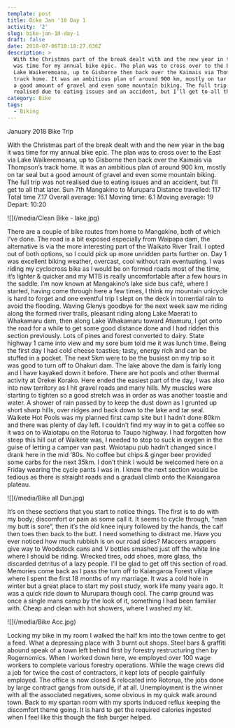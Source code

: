```yaml
---
template: post
title: Bike Jan '18 Day 1
activity: '2'
slug: bike-jan-18-day-1
draft: false
date: 2018-07-06T10:18:27.636Z
description: >
  With the Christmas part of the break dealt with and the new year in the bag it
  was time for my annual bike epic. The plan was to cross over to the East via
  Lake Waikeremoana, up to Gisborne then back over the Kaimais via Thompson’s
  track home. It was an ambitious plan of around 900 km, mostly on tar seal but
  a good amount of gravel and even some mountain biking. The full trip was not
  realised due to eating issues and an accident, but I’ll get to all that later.
category: Bike
tags:
  - Biking
---
```

January 2018 Bike Trip

With the Christmas part of the break dealt with and the new year in the bag it was time for my annual bike epic. The plan was to cross over to the East via Lake Waikeremoana, up to Gisborne then back over the Kaimais via Thompson’s track home. It was an ambitious plan of around 900 km, mostly on tar seal but a good amount of gravel and even some mountain biking. The full trip was not realised due to eating issues and an accident, but I’ll get to all that later.
Sun 7th Mangakino to Murupara
Distance travelled: 117\
Total time 7.17 Overall average: 16.1
Moving time: 6.1 Moving average: 19
Depart: 10:20

![](/media/Clean Bike - lake.jpg)

There are a couple of bike routes from home to Mangakino, both of which I’ve done. The road is a bit exposed especially from Waipapa dam, the alternative is via the more interesting part of the Waikato River Trail. I opted out of both options, so I could pick up more unridden parts further on.
Day 1 was excellent biking weather, overcast, cool without rain eventuating. I was riding my cyclocross bike as I would be on formed roads most of the time, it’s lighter & quicker and my MTB is really uncomfortable after a few hours in the saddle. I’m now known at Mangakino’s lake side bus café, where I started, having come through here a few times, I think my mountain unicycle is hard to forget and one eventful trip I slept on the deck in torrential rain to avoid the flooding. Waving Glenys goodbye for the next week saw me riding along the formed river trails, pleasant riding along Lake Maerati to Whakamaru dam, then along Lake Whakamaru toward Atiamuru, I got onto the road for a while to get some good distance done and I had ridden this section previously. Lots of pines and forest converted to dairy. State highway 1 came into view and my sore bum told me it was lunch time. Being the first day I had cold cheese toasties; tasty, energy rich and can be stuffed in a pocket. The next 5km were to be the busiest on my trip so it was good to turn off to Ohakuri dam. The lake above the dam is fairly long and I have kayaked down it before. There are hot pools and other thermal activity at Orekei Korako. Here ended the easiest part of the day, I was also into new territory as I hit gravel roads and many hills. My muscles were starting to tighten so a good stretch was in order as was another toastie and water. A shower of rain passed by to keep the dust down as I grunted up short sharp hills, over ridges and back down to the lake and tar seal. Waikete Hot Pools was my planned first camp site but I hadn’t done 80km and there was plenty of day left. I couldn’t find my way in to get a coffee so it was on to Waiotapu on the Rotorua to Taupo highway. I had forgotten how steep this hill out of Waikete was, I needed to stop to suck in oxygen in the guise of letting a camper van past. Waiotapu pub hadn’t changed since I drank here in the mid ‘80s. No coffee but chips & ginger beer provided some carbs for the next 35km. I don’t think I would be welcomed here on a Friday wearing the cycle pants I was in. I knew the next section would be tedious as there is straight roads and a gradual climb onto the Kaiangaroa plateau.

![](/media/Bike all Dun.jpg)

It’s on these sections that you start to notice things. The first is to do with my body; discomfort or pain as some call it. It seems to cycle through, “man my butt is sore”, then it’s the old knee injury followed by the hands, the calf then toes then back to the butt. I need something to distract me. Have you ever noticed how much rubbish is on our road sides? Maccers wrappers give way to Woodstock cans and V bottles smashed just off the white line where I should be riding. Wrecked tires, odd shoes, more glass, the discarded detritus of a lazy people. I’ll be glad to get off this section of road. Memories come back as I pass the turn off to Kaiangaroa Forest village where I spent the first 18 months of my marriage. It was a cold hole in winter but a great place to start my post study, work life many years ago.
It was a quick ride down to Murupara though cool. The camp ground was once a single mans camp by the look of it, something I had been familiar with. Cheap and clean with hot showers, where I washed my kit.

![](/media/Bike Acc.jpg)

Locking my bike in my room I walked the half km into the town centre to get a feed. What a depressing place with 3 burnt out shops. Steel bars & graffiti abound speak of a town left behind first by forestry restructuring then by Rogernomics. When I worked down here, we employed over 100 wage workers to complete various forestry operations. While the wage crews did a job for twice the cost of contractors, it kept lots of people gainfully employed. The office is now closed & relocated into Rotorua, the jobs done by large contract gangs from outside, if at all. Unemployment is the winner with all the associated negatives, some obvious in my quick walk around town.
Back to my spartan room with my sports induced reflux keeping the discomfort theme going. It is hard to get the required calories ingested when I feel like this though the fish burger helped.

